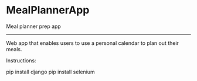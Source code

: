 # MealPlannerApp
Meal planner prep app

----
Web app that enables users to use a personal calendar to plan out their meals.


Instructions:

pip install django
pip install selenium
